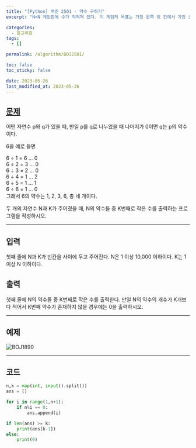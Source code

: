 ```yaml
---
title: "[Python] 백준 2501 - 약수 구하기"
excerpt: "N×N 게임판에 수가 적혀져 있다. 이 게임의 목표는 가장 왼쪽 위 칸에서 가장 오른쪽 아래 칸으로 규칙에 맞게 점프를 해서 가는 것이다. 각 칸에 적혀있는 수는 현재 칸에서 갈 수 있는 거리를 의미한다. 반드시 오른쪽이나 아래쪽으로만 이동해야 한다. 0은 더 이상 진행을 막는 종착점이며, 항상 현재 칸에 적혀있는 수만큼 오른쪽이나 아래로 가야 한다. 한 번 점프를 할 때, 방향을 바꾸면 안 된다. 즉, 한 칸에서 오른쪽으로 점프를 하거나, 아래로 점프를 하는 두 경우만 존재한다. 가장 왼쪽 위 칸에서 가장 오른쪽 아래 칸으로 규칙에 맞게 이동할 수 있는 경로의 개수를 구하는 프로그램을 작성하시오."

categories:
  - 알고리즘
tags:
  - []

permalink: /algorithm/BOJ2501/

toc: false
toc_sticky: false

date: 2023-05-26
last_modified_at: 2023-05-26
---
```


## [문제](https://www.acmicpc.net/problem/2501)

어떤 자연수 p와 q가 있을 때, 만일 p를 q로 나누었을 때 나머지가 0이면 q는 p의 약수이다.   

6을 예로 들면  

6 ÷ 1 = 6 … 0  
6 ÷ 2 = 3 … 0  
6 ÷ 3 = 2 … 0  
6 ÷ 4 = 1 … 2  
6 ÷ 5 = 1 … 1  
6 ÷ 6 = 1 … 0  
그래서 6의 약수는 1, 2, 3, 6, 총 네 개이다.  

두 개의 자연수 N과 K가 주어졌을 때, N의 약수들 중 K번째로 작은 수를 출력하는 프로그램을 작성하시오.

***

## 입력
첫째 줄에 N과 K가 빈칸을 사이에 두고 주어진다. N은 1 이상 10,000 이하이다. K는 1 이상 N 이하이다.

## 출력
첫째 줄에 N의 약수들 중 K번째로 작은 수를 출력한다. 만일 N의 약수의 개수가 K개보다 적어서 K번째 약수가 존재하지 않을 경우에는 0을 출력하시오.

***

## 예제
![BOJ1890](https://github.com/JS042/Company-Trend/assets/84077022/4c5d19fc-d338-4f84-a883-38ab6d4e2dbd)

***

## 코드

```python
n,k = map(int, input().split())
ans = []

for i in range(1,n+1):
    if n%i == 0:
        ans.append(i)

if len(ans) >= k:
    print(ans[k-1])
else:
    print(0)
```
